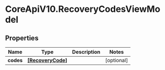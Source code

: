 # CoreApiV10.RecoveryCodesViewModel

## Properties
Name | Type | Description | Notes
------------ | ------------- | ------------- | -------------
**codes** | [**[RecoveryCode]**](RecoveryCode.md) |  | [optional] 


